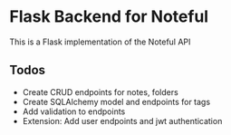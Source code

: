 # Flask Backend for Noteful
This is a Flask implementation of the Noteful API

## Todos
- Create CRUD endpoints for notes, folders
- Create SQLAlchemy model and endpoints for tags
- Add validation to endpoints
- Extension: Add user endpoints and jwt authentication